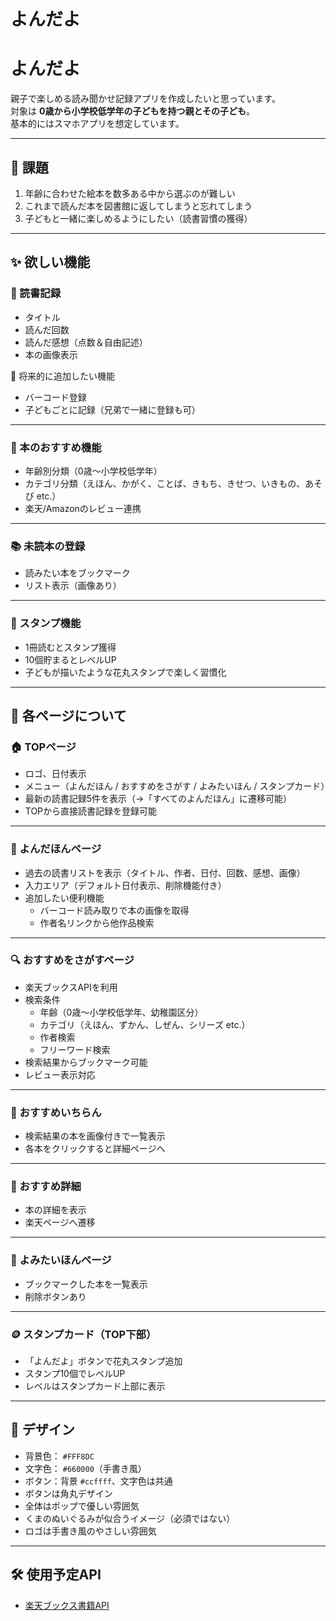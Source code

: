 # よんだよ

# よんだよ

親子で楽しめる読み聞かせ記録アプリを作成したいと思っています。  
対象は **0歳から小学校低学年の子どもを持つ親とその子ども**。  
基本的にはスマホアプリを想定しています。

---

## 🎯 課題

1. 年齢に合わせた絵本を数多ある中から選ぶのが難しい  
2. これまで読んだ本を図書館に返してしまうと忘れてしまう  
3. 子どもと一緒に楽しめるようにしたい（読書習慣の獲得）

---

## ✨ 欲しい機能

### 📖 読書記録
- タイトル  
- 読んだ回数  
- 読んだ感想（点数＆自由記述）  
- 本の画像表示  

🔹 将来的に追加したい機能  
- バーコード登録  
- 子どもごとに記録（兄弟で一緒に登録も可）

---

### 🌟 本のおすすめ機能
- 年齢別分類（0歳〜小学校低学年）  
- カテゴリ分類（えほん、かがく、ことば、きもち、きせつ、いきもの、あそび etc.）  
- 楽天/Amazonのレビュー連携  

---

### 📚 未読本の登録
- 読みたい本をブックマーク  
- リスト表示（画像あり）

---

### 🎁 スタンプ機能
- 1冊読むとスタンプ獲得  
- 10個貯まるとレベルUP  
- 子どもが描いたような花丸スタンプで楽しく習慣化  

---

## 📱 各ページについて

### 🏠 TOPページ
- ロゴ、日付表示  
- メニュー（よんだほん / おすすめをさがす / よみたいほん / スタンプカード）  
- 最新の読書記録5件を表示（→「すべてのよんだほん」に遷移可能）  
- TOPから直接読書記録を登録可能  

---

### 📖 よんだほんページ
- 過去の読書リストを表示（タイトル、作者、日付、回数、感想、画像）  
- 入力エリア（デフォルト日付表示、削除機能付き）  
- 追加したい便利機能  
  - バーコード読み取りで本の画像を取得  
  - 作者名リンクから他作品検索  

---

### 🔍 おすすめをさがすページ
- 楽天ブックスAPIを利用  
- 検索条件  
  - 年齢（0歳〜小学校低学年、幼稚園区分）  
  - カテゴリ（えほん、ずかん、しぜん、シリーズ etc.）  
  - 作者検索  
  - フリーワード検索  
- 検索結果からブックマーク可能  
- レビュー表示対応  

---

### 📑 おすすめいちらん
- 検索結果の本を画像付きで一覧表示  
- 各本をクリックすると詳細ページへ  

---

### 📕 おすすめ詳細
- 本の詳細を表示  
- 楽天ページへ遷移  

---

### 📌 よみたいほんページ
- ブックマークした本を一覧表示  
- 削除ボタンあり  

---

### 🪙 スタンプカード（TOP下部）
- 「よんだよ」ボタンで花丸スタンプ追加  
- スタンプ10個でレベルUP  
- レベルはスタンプカード上部に表示  

---

## 🎨 デザイン

- 背景色： `#FFF8DC`  
- 文字色： `#660000`（手書き風）  
- ボタン：背景 `#ccffff`、文字色は共通  
- ボタンは角丸デザイン  
- 全体はポップで優しい雰囲気  
- くまのぬいぐるみが似合うイメージ（必須ではない）  
- ロゴは手書き風のやさしい雰囲気  

---

## 🛠 使用予定API

- [楽天ブックス書籍API](https://webservice.rakuten.co.jp/documentation/books-magazine-search)

